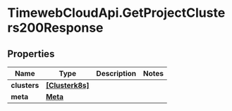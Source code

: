 # TimewebCloudApi.GetProjectClusters200Response

## Properties

Name | Type | Description | Notes
------------ | ------------- | ------------- | -------------
**clusters** | [**[Clusterk8s]**](Clusterk8s.md) |  | 
**meta** | [**Meta**](Meta.md) |  | 


